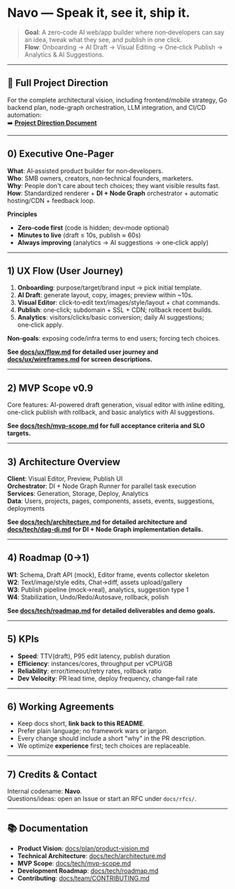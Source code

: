 # Navo — Speak it, see it, ship it.

> **Goal**: A zero‑code AI web/app builder where non‑developers can say an idea, tweak what they see, and publish in one click.  
> **Flow**: Onboarding → AI Draft → Visual Editing → One‑click Publish → Analytics & AI Suggestions.

---

## 📄 Full Project Direction

For the complete architectural vision, including frontend/mobile strategy, Go backend plan, node-graph orchestration, LLM integration, and CI/CD automation:  
➡️ [**Project Direction Document**](docs/plan/000_project_direction.md)

---

## 0) Executive One‑Pager

**What**: AI‑assisted product builder for non‑developers.  
**Who**: SMB owners, creators, non‑technical founders, marketers.  
**Why**: People don't care about tech choices; they want visible results fast.  
**How**: Standardized renderer + **DI + Node Graph** orchestrator + automatic hosting/CDN + feedback loop.

**Principles**

- **Zero‑code first** (code is hidden; dev‑mode optional)
- **Minutes to live** (draft ≤ 10s, publish ≈ 60s)
- **Always improving** (analytics → AI suggestions → one‑click apply)

---

## 1) UX Flow (User Journey)

1. **Onboarding**: purpose/target/brand input → pick initial template.
2. **AI Draft**: generate layout, copy, images; preview within ~10s.
3. **Visual Editor**: click‑to‑edit text/images/style/layout + chat commands.
4. **Publish**: one‑click; subdomain + SSL + CDN; rollback recent builds.
5. **Analytics**: visitors/clicks/basic conversion; daily AI suggestions; one‑click apply.

**Non‑goals**: exposing code/infra terms to end users; forcing tech choices.

**See [docs/ux/flow.md](docs/ux/flow.md) for detailed user journey and [docs/ux/wireframes.md](docs/ux/wireframes.md) for screen descriptions.**

---

## 2) MVP Scope v0.9

Core features: AI-powered draft generation, visual editor with inline editing, one-click publish with rollback, and basic analytics with AI suggestions.

**See [docs/tech/mvp-scope.md](docs/tech/mvp-scope.md) for full acceptance criteria and SLO targets.**

---

## 3) Architecture Overview

**Client**: Visual Editor, Preview, Publish UI  
**Orchestrator**: DI + Node Graph Runner for parallel task execution  
**Services**: Generation, Storage, Deploy, Analytics  
**Data**: Users, projects, pages, components, assets, events, suggestions, deployments

**See [docs/tech/architecture.md](docs/tech/architecture.md) for detailed architecture and [docs/tech/dag-di.md](docs/tech/dag-di.md) for DI + Node Graph implementation details.**

---

## 4) Roadmap (0→1)

**W1**: Schema, Draft API (mock), Editor frame, events collector skeleton  
**W2**: Text/image/style edits, Chat→diff, assets upload/gallery  
**W3**: Publish pipeline (mock→real), analytics, suggestion type 1  
**W4**: Stabilization, Undo/Redo/Autosave, rollback, polish

**See [docs/tech/roadmap.md](docs/tech/roadmap.md) for detailed deliverables and demo goals.**

---

## 5) KPIs

- **Speed**: TTV(draft), P95 edit latency, publish duration
- **Efficiency**: instances/cores, throughput per vCPU/GB
- **Reliability**: error/timeout/retry rates, rollback ratio
- **Dev Velocity**: PR lead time, deploy frequency, change‑fail rate

---

## 6) Working Agreements

- Keep docs short, **link back to this README**.
- Prefer plain language; no framework wars or jargon.
- Every change should include a short "why" in the PR description.
- We optimize **experience** first; tech choices are replaceable.

---

## 7) Credits & Contact

Internal codename: **Navo**.  
Questions/ideas: open an Issue or start an RFC under `docs/rfcs/`.

---

## 📚 Documentation

- **Product Vision**: [docs/plan/product-vision.md](docs/plan/product-vision.md)
- **Technical Architecture**: [docs/tech/architecture.md](docs/tech/architecture.md)
- **MVP Scope**: [docs/tech/mvp-scope.md](docs/tech/mvp-scope.md)
- **Development Roadmap**: [docs/tech/roadmap.md](docs/tech/roadmap.md)
- **Contributing**: [docs/team/CONTRIBUTING.md](docs/team/CONTRIBUTING.md)
